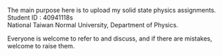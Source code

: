 The main purpose here is to upload my solid state physics assignments.  
Student ID : 40941118s     
National Taiwan Normal University, Department of Physics. 

Everyone is welcome to refer to and discuss, and if there are mistakes, welcome to raise them. 
